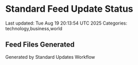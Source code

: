 # Standard Feed Update Status
Last updated: Tue Aug 19 20:13:54 UTC 2025
Categories: technology,business,world

## Feed Files Generated

Generated by Standard Updates Workflow
